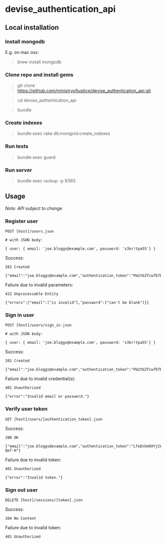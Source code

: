 # devise_authentication_api

## Local installation

### Install mongodb

E.g. on mac osx:
> brew install mongodb

### Clone repo and install gems
> git clone https://github.com/ministryofjustice/devise_authentication_api.git

> cd devise_authentication_api

> bundle

### Create indexes
> bundle exec rake db:mongoid:create_indexes

### Run tests
> bundle exec guard

### Run server
> bundle exec rackup -p 9393


## Usage

*Note: API subject to change*

### Register user

    POST [host]/users.json

    # with JSON body:

    { user: { email: 'joe.bloggs@example.com', password: 's3kr!tpa55'} }

Success:

    201 Created

    {"email":"joe.bloggs@example.com","authentication_token":"Pm2tbZfcwfD7B1jK_wzo"}

Failure due to invalid parameters:

    422 Unprocessable Entity

    {"errors":{"email":["is invalid"],"password":["can't be blank"]}}


### Sign in user

    POST [host]/users/sign_in.json

    # with JSON body:

    { user: { email: 'joe.bloggs@example.com', password: 's3kr!tpa55'} }

Success:

    201 Created

    {"email":"joe.bloggs@example.com","authentication_token":"Pm2tbZfcwfD7B1jK_wzo"}

Failure due to invalid credential(s):

    401 Unauthorized

    {"error":"Invalid email or password."}


### Verify user token

    GET [host]/users/[authentication_token].json

Success:

    200 OK

    {"email":"joe.bloggs@example.com","authentication_token":"LfeEnhm9XYjCWi-Qef-H"}

Failure due to invalid token:

    401 Unauthorized

    {"error":"Invalid token."}


### Sign out user

    DELETE [host]/sessions/[token].json

Success:

    204 No Content

Failure due to invalid token:

    401 Unauthorized

